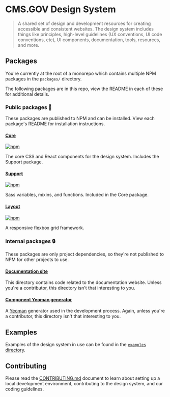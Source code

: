 # CMS.GOV Design System

> A shared set of design and development resources for creating accessible and consistent websites. The design system includes things like principles, high-level guidelines (UX conventions, UI code conventions, etc), UI components, documentation, tools, resources, and more.

## Packages

You're currently at the root of a monorepo which contains multiple NPM packages in the `packages/` directory.

The following packages are in this repo, view the README in each of these for additional details.

### Public packages 👀

These packages are published to NPM and can be installed. View each package's README for installation instructions.

#### [Core](packages/core/)

[![npm](http://img.shields.io/npm/v/@cmsgov/design-system-core.svg?label=@cmsgov%2Fdesign-system-core)](https://www.npmjs.com/package/@cmsgov/design-system-core)

The core CSS and React components for the design system. Includes the Support package.

#### [Support](packages/support/)

[![npm](http://img.shields.io/npm/v/@cmsgov/design-system-support.svg?label=@cmsgov%2Fdesign-system-support)](https://www.npmjs.com/package/@cmsgov/design-system-support)

Sass variables, mixins, and functions. Included in the Core package.

#### [Layout](packages/layout/)

[![npm](http://img.shields.io/npm/v/@cmsgov/design-system-layout.svg?label=@cmsgov%2Fdesign-system-layout)](https://www.npmjs.com/package/@cmsgov/design-system-layout)

A responsive flexbox grid framework.

### Internal packages 🔒

These packages are only project dependencies, so they're not published to NPM for other projects to use.

#### [Documentation site](packages/docs/)

This directory contains code related to the documentation website. Unless you're a contributor, this directory isn't that interesting to you.

#### [Component Yeoman generator](packages/generator-cmsgov/)

A [Yeoman](http://yeoman.io/) generator used in the development process. Again, unless you're a contributor, this directory isn't that interesting to you.

## Examples

Examples of the design system in use can be found in the [`examples` directory](examples/).

## Contributing

Please read the [CONTRIBUTING.md](CONTRIBUTING.md) document to learn about setting up a local development environment, contributing to the design system, and our coding guidelines.